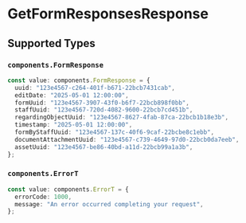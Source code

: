 # GetFormResponsesResponse


## Supported Types

### `components.FormResponse`

```typescript
const value: components.FormResponse = {
  uuid: "123e4567-c264-401f-b671-22bcb7431cab",
  editDate: "2025-05-01 12:00:00",
  formUuid: "123e4567-3907-43f0-b6f7-22bcb898f0bb",
  staffUuid: "123e4567-720d-4082-9600-22bcb7cd451b",
  regardingObjectUuid: "123e4567-8627-4fab-87ca-22bcb1b18e3b",
  timestamp: "2025-05-01 12:00:00",
  formByStaffUuid: "123e4567-137c-40f6-9caf-22bcbe8c1ebb",
  documentAttachmentUuid: "123e4567-c739-4649-97d0-22bcb0da7eeb",
  assetUuid: "123e4567-be86-40bd-a11d-22bcb99a1a3b",
};
```

### `components.ErrorT`

```typescript
const value: components.ErrorT = {
  errorCode: 1000,
  message: "An error occurred completing your request",
};
```

